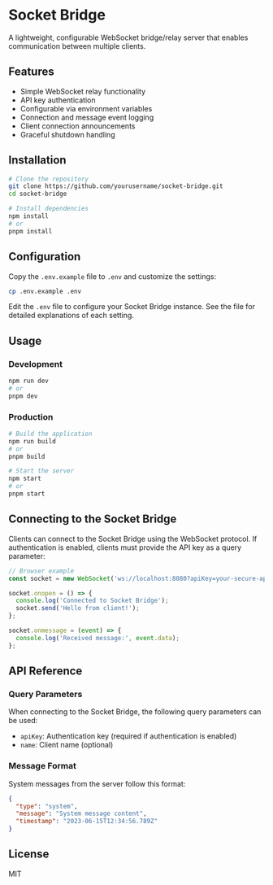 # Socket Bridge

A lightweight, configurable WebSocket bridge/relay server that enables communication between multiple clients.

## Features

- Simple WebSocket relay functionality
- API key authentication
- Configurable via environment variables
- Connection and message event logging
- Client connection announcements
- Graceful shutdown handling

## Installation

```bash
# Clone the repository
git clone https://github.com/yourusername/socket-bridge.git
cd socket-bridge

# Install dependencies
npm install
# or
pnpm install
```

## Configuration

Copy the `.env.example` file to `.env` and customize the settings:

```bash
cp .env.example .env
```

Edit the `.env` file to configure your Socket Bridge instance. See the file for detailed explanations of each setting.

## Usage

### Development

```bash
npm run dev
# or
pnpm dev
```

### Production

```bash
# Build the application
npm run build
# or
pnpm build

# Start the server
npm start
# or
pnpm start
```

## Connecting to the Socket Bridge

Clients can connect to the Socket Bridge using the WebSocket protocol. If authentication is enabled, clients must provide the API key as a query parameter:

```javascript
// Browser example
const socket = new WebSocket('ws://localhost:8080?apiKey=your-secure-api-key-here&name=MyClient');

socket.onopen = () => {
  console.log('Connected to Socket Bridge');
  socket.send('Hello from client!');
};

socket.onmessage = (event) => {
  console.log('Received message:', event.data);
};
```

## API Reference

### Query Parameters

When connecting to the Socket Bridge, the following query parameters can be used:

- `apiKey`: Authentication key (required if authentication is enabled)
- `name`: Client name (optional)

### Message Format

System messages from the server follow this format:

```json
{
  "type": "system",
  "message": "System message content",
  "timestamp": "2023-06-15T12:34:56.789Z"
}
```

## License

MIT

